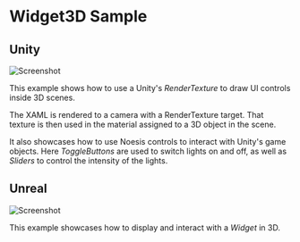 # Widget3D Sample

## Unity

![Screenshot](https://github.com/Noesis/Noesis.github.io/blob/master/NoesisGUI/Samples/Widget3D/Screenshot1.png)

This example shows how to use a Unity's *RenderTexture* to draw UI controls inside 3D scenes.

The XAML is rendered to a camera with a RenderTexture target. That texture is then used in the material assigned to a 3D object in the scene.

It also showcases how to use Noesis controls to interact with Unity's game objects. Here *ToggleButtons* are used to switch lights on and off, as well as *Sliders* to control the intensity of the lights.

## Unreal

![Screenshot](https://github.com/Noesis/Noesis.github.io/blob/master/NoesisGUI/Samples/Widget3D/Screenshot2.png)

This example showcases how to display and interact with a *Widget* in 3D.

